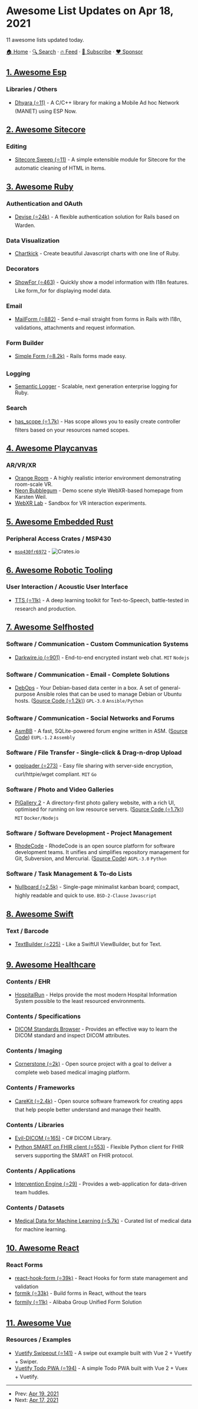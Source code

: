 # Awesome List Updates on Apr 18, 2021

11 awesome lists updated today.

[🏠 Home](/README.md) · [🔍 Search](https://www.trackawesomelist.com/search/) · [🔥 Feed](https://www.trackawesomelist.com/rss.xml) · [📮 Subscribe](https://trackawesomelist.us17.list-manage.com/subscribe?u=d2f0117aa829c83a63ec63c2f&id=36a103854c) · [❤️  Sponsor](https://github.com/sponsors/theowenyoung)



## [1. Awesome Esp](/content/agucova/awesome-esp/README.md)

### Libraries / Others

*   [Dhyara (⭐11)](https://github.com/neel/dhyara) - A C/C++ library for making a Mobile Ad hoc Network (MANET) using ESP Now.

## [2. Awesome Sitecore](/content/MartinMiles/awesome-sitecore/README.md)

### Editing

*   [Sitecore Sweep (⭐11)](https://github.com/Kasaku/Sitecore.Sweep) - A simple extensible module for Sitecore for the automatic cleaning of HTML in Items.

## [3. Awesome Ruby](/content/markets/awesome-ruby/README.md)

### Authentication and OAuth

*   [Devise (⭐24k)](https://github.com/heartcombo/devise) - A flexible authentication solution for Rails based on Warden.

### Data Visualization

*   [Chartkick](http://chartkick.com/) - Create beautiful Javascript charts with one line of Ruby.

### Decorators

*   [ShowFor (⭐463)](https://github.com/heartcombo/show_for) - Quickly show a model information with I18n features. Like form\_for for displaying model data.

### Email

*   [MailForm (⭐882)](https://github.com/heartcombo/mail_form) - Send e-mail straight from forms in Rails with I18n, validations, attachments and request information.

### Form Builder

*   [Simple Form (⭐8.2k)](https://github.com/heartcombo/simple_form) - Rails forms made easy.

### Logging

*   [Semantic Logger](https://logger.rocketjob.io/) - Scalable, next generation enterprise logging for Ruby.

### Search

*   [has\_scope (⭐1.7k)](https://github.com/heartcombo/has_scope) - Has scope allows you to easily create controller filters based on your resources named scopes.

## [4. Awesome Playcanvas](/content/playcanvas/awesome-playcanvas/README.md)

### AR/VR/XR

*   [Orange Room](https://playcanv.as/p/1ha5glKf/) - A highly realistic interior environment demonstrating room-scale VR.
*   [Neon Bubblegum](https://www.rtz23.de/) - Demo scene style WebXR-based homepage from Karsten Weil.
*   [WebXR Lab](https://playcanvas.com/project/446331/overview/webxr-vr-lab) - Sandbox for VR interaction experiments.

## [5. Awesome Embedded Rust](/content/rust-embedded/awesome-embedded-rust/README.md)

### Peripheral Access Crates / MSP430

*   [`msp430fr6972`](https://crates.io/crates/msp430fr6972) - ![Crates.io](https://img.shields.io/crates/v/msp430fr6972)

## [6. Awesome Robotic Tooling](/content/protontypes/awesome-robotic-tooling/README.md)

### User Interaction / Acoustic User Interface

*   [TTS (⭐11k)](https://github.com/coqui-ai/TTS) - A deep learning toolkit for Text-to-Speech, battle-tested in research and production.

## [7. Awesome Selfhosted](/content/awesome-selfhosted/awesome-selfhosted/README.md)

### Software / Communication - Custom Communication Systems

*   [Darkwire.io (⭐901)](https://github.com/darkwire/darkwire.io) - End-to-end encrypted instant web chat. `MIT` `Nodejs`

### Software / Communication - Email - Complete Solutions

*   [DebOps](https://docs.debops.org/) - Your Debian-based data center in a box. A set of general-purpose Ansible roles that can be used to manage Debian or Ubuntu hosts. ([Source Code (⭐1.2k)](https://github.com/debops/debops)) `GPL-3.0` `Ansible/Python`

### Software / Communication - Social Networks and Forums

*   [AsmBB](https://board.asm32.info) - A fast, SQLite-powered forum engine written in ASM. ([Source Code](https://asm32.info/fossil/asmbb/index)) `EUPL-1.2` `Assembly`

### Software / File Transfer - Single-click & Drag-n-drop Upload

*   [goploader (⭐273)](https://github.com/Depado/goploader) - Easy file sharing with server-side encryption, curl/httpie/wget compliant. `MIT` `Go`

### Software / Photo and Video Galleries

*   [PiGallery 2](https://bpatrik.github.io/pigallery2/) - A directory-first photo gallery website, with a rich UI, optimised for running on low resource servers. ([Source Code (⭐1.7k)](https://github.com/bpatrik/pigallery2)) `MIT` `Docker/Nodejs`

### Software / Software Development - Project Management

*   [RhodeCode](https://rhodecode.com/) - RhodeCode is an open source platform for software development teams. It unifies and simplifies repository management for Git, Subversion, and Mercurial. ([Source Code](https://code.rhodecode.com/)) `AGPL-3.0` `Python`

### Software / Task Management & To-do Lists

*   [Nullboard (⭐2.5k)](https://github.com/apankrat/nullboard) - Single-page minimalist kanban board; compact, highly readable and quick to use. `BSD-2-Clause` `Javascript`

## [8. Awesome Swift](/content/matteocrippa/awesome-swift/README.md)

### Text / Barcode

*   [TextBuilder (⭐225)](https://github.com/davdroman/TextBuilder) - Like a SwiftUI ViewBuilder, but for Text.

## [9. Awesome Healthcare](/content/kakoni/awesome-healthcare/README.md)

### Contents / EHR

*   [HospitalRun](https://hospitalrun.io) - Helps provide the most modern Hospital Information System possible to the least resourced environments.

### Contents / Specifications

*   [DICOM Standards Browser](https://dicom.innolitics.com/ciods) - Provides an effective way to learn the DICOM standard and inspect DICOM attributes.

### Contents / Imaging

*   [Cornerstone (⭐2k)](https://github.com/cornerstonejs/cornerstone) - Open source project with a goal to deliver a complete web based medical imaging platform.

### Contents / Frameworks

*   [CareKit (⭐2.4k)](https://github.com/carekit-apple/CareKit/) - Open source software framework for creating apps that help people better understand and manage their health.

### Contents / Libraries

*   [Evil-DICOM (⭐165)](https://github.com/rexcardan/Evil-DICOM) - C# DICOM Library.
*   [Python SMART on FHIR client (⭐553)](https://github.com/smart-on-fhir/client-py) - Flexible Python client for FHIR servers supporting the SMART on FHIR protocol.

### Contents / Applications

*   [Intervention Engine (⭐29)](https://github.com/intervention-engine/ie) - Provides a web-application for data-driven team huddles.

### Contents / Datasets

*   [Medical Data for Machine Learning (⭐5.7k)](https://github.com/beamandrew/medical-data) - Curated list of medical data for machine learning.

## [10. Awesome React](/content/enaqx/awesome-react/README.md)

### React Forms

*   [react-hook-form (⭐39k)](https://github.com/react-hook-form/react-hook-form) - React Hooks for form state management and validation
*   [formik (⭐33k)](https://github.com/jaredpalmer/formik) - Build forms in React, without the tears
*   [formily (⭐11k)](https://github.com/alibaba/formily) - Alibaba Group Unified Form Solution

## [11. Awesome Vue](/content/vuejs/awesome-vue/README.md)

### Resources / Examples

*   [Vuetify Swipeout (⭐141)](https://github.com/davidgaroro/vuetify-swipeout) - A swipe out example built with Vue 2 + Vuetify + Swiper.
*   [Vuetify Todo PWA (⭐194)](https://github.com/davidgaroro/vuetify-todo-pwa) - A simple Todo PWA built with Vue 2 + Vuex + Vuetify.

---

- Prev: [Apr 19, 2021](/content/2021/04/19/README.md)
- Next: [Apr 17, 2021](/content/2021/04/17/README.md)